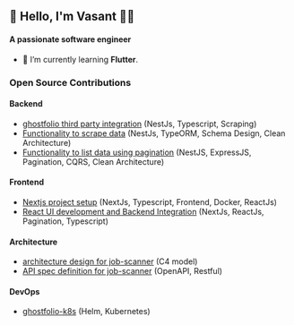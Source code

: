 ## 👋 Hello, I'm Vasant  🧑‍💻
#### A passionate software engineer </h3>

- 🌱 I’m currently learning **Flutter**.

### Open Source Contributions

#### Backend
- [ghostfolio third party integration](https://github.com/VasantSachdewa/ghostfolio-thailand/pull/2) (NestJs, Typescript, Scraping)
- [Functionality to scrape data](https://github.com/smolman800/job-scanner/pull/13) (NestJs, TypeORM, Schema Design, Clean Architecture)
- [Functionality to list data using pagination](https://github.com/smolman800/job-scanner/pull/14) (NestJS, ExpressJS, Pagination, CQRS, Clean Architecture)

#### Frontend
- [Nextjs project setup](https://github.com/smolman800/job-scanner/pull/7) (NextJs, Typescript, Frontend, Docker, ReactJs)
- [React UI development and Backend Integration](https://github.com/smolman800/job-scanner/pull/15) (NextJs, ReactJs, Pagination, Typescript)

#### Architecture
- [architecture design for job-scanner](https://github.com/smolman800/job-scanner/pull/4) (C4 model)
- [API spec definition for job-scanner](https://github.com/smolman800/job-scanner/pull/5) (OpenAPI, Restful)

#### DevOps
- [ghostfolio-k8s](https://github.com/VasantSachdewa/ghostfolio-k8s) (Helm, Kubernetes)
  
